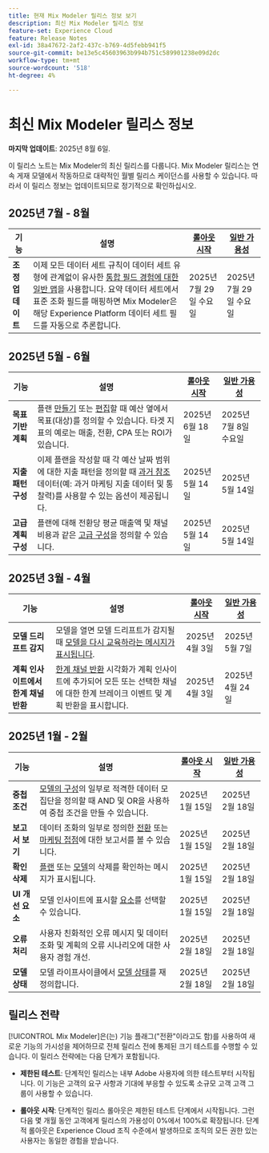 ```yaml
---
title: 현재 Mix Modeler 릴리스 정보 보기
description: 최신 Mix Modeler 릴리스 정보
feature-set: Experience Cloud
feature: Release Notes
exl-id: 38a47672-2af2-437c-b769-4d5febb941f5
source-git-commit: be13e5c45603963b994b751c589901238e09d2dc
workflow-type: tm+mt
source-wordcount: '518'
ht-degree: 4%

---
```


# 최신 Mix Modeler 릴리스 정보

**마지막 업데이트**: 2025년 8월 6일.

이 릴리스 노트는 Mix Modeler의 최신 릴리스를 다룹니다. Mix Modeler 릴리스는 연속 게재 모델에서 작동하므로 대략적인 월별 릴리스 케이던스를 사용할 수 있습니다. 따라서 이 릴리스 정보는 업데이트되므로 정기적으로 확인하십시오.



## 2025년 7월 - 8월

| 기능 | 설명 | [롤아웃 시작](#release-strategy) | [일반 가용성](#release-strategy) |
|---|---|---|---|
| **조정 업데이트** | 이제 모든 데이터 세트 규칙이 데이터 세트 유형에 관계없이 유사한 [통합 필드 경험에 대한 일반 맵](/help/harmonize-data/dataset-rules.md)을 사용합니다. 요약 데이터 세트에서 표준 조화 필드를 매핑하면 Mix Modeler은 해당 Experience Platform 데이터 세트 필드를 자동으로 추론합니다. | 2025년 7월 29일 수요일 | 2025년 7월 29일 수요일 |


## 2025년 5월 - 6월

| 기능 | 설명 | [롤아웃 시작](#release-strategy) | [일반 가용성](#release-strategy) |
|---|---|---|---|
| **목표 기반 계획** | 플랜 [만들기](/help/plans/build.md) 또는 [편집](/help/plans/insights.md#edit-plan)할 때 예산 옆에서 목표(대상)를 정의할 수 있습니다. 타겟 지표의 예로는 매출, 전환, CPA 또는 ROI가 있습니다. | 2025년 6월 18일 | 2025년 7월 8일 수요일 |
| **지출 패턴 구성** | 이제 플랜을 작성할 때 각 예산 날짜 범위에 대한 지출 패턴을 정의할 때 [과거 참조](/help/plans/build.md) 데이터(예: 과거 마케팅 지출 데이터 및 통찰력)를 사용할 수 있는 옵션이 제공됩니다. | 2025년 5월 14일 | 2025년 5월 14일 |
| **고급 계획 구성** | 플랜에 대해 전환당 평균 매출액 및 채널 비용과 같은 [고급 구성](/help/plans/build.md)을 정의할 수 있습니다. | 2025년 5월 14일 | 2025년 5월 14일 |

## 2025년 3월 - 4월

| 기능 | 설명 | [롤아웃 시작](#release-strategy) | [일반 가용성](#release-strategy) |
|---|---|---|---|
| **모델 드리프트 감지** | 모델을 열면 모델 드리프트가 감지될 때 [모델을 다시 교육하라는 메시지가 표시됩니다](/help/models/insights.md#model-drift). | 2025년 4월 3일 | 2025년 5월 7일 |
| **계획 인사이트에서 한계 채널 반환** | [한계 채널 반환](/help/plans/insights.md#marginal-channel-return) 시각화가 계획 인사이트에 추가되어 모든 또는 선택한 채널에 대한 한계 브레이크 이벤트 및 계획 반환을 표시합니다. | 2025년 4월 3일 | 2025년 4월 24일 |


## 2025년 1월 - 2월

| 기능 | 설명 | [롤아웃 시작](#release-strategy) | [일반 가용성](#release-strategy) |
|---|---|---|---|
| **중첩 조건** | [모델의 구성](/help/models/build.md#configure)의 일부로 적격한 데이터 모집단을 정의할 때 AND 및 OR을 사용하여 중첩 조건을 만들 수 있습니다. | 2025년 1월 15일 | 2025년 2월 18일 |
| **보고서 보기** | 데이터 조화의 일부로 정의한 [전환](/help/harmonize-data/conversions.md#view-report) 또는 [마케팅 접점](/help/harmonize-data/marketing-touchpoints.md#view-report)에 대한 보고서를 볼 수 있습니다. | 2025년 1월 15일 | 2025년 2월 18일 |
| **확인 삭제** | [플랜](/help/plans/overview.md#delete-plans) 또는 [모델](/help/models/overview.md#delete-models)의 삭제를 확인하는 메시지가 표시됩니다. | 2025년 1월 15일 | 2025년 2월 18일 |
| **UI 개선 요소** | 모델 인사이트에 표시할 [요소](/help/models/insights.md#factors-beta)를 선택할 수 있습니다. | 2025년 1월 15일 | 2025년 2월 18일 |
| **오류 처리** | 사용자 친화적인 오류 메시지 및 데이터 조화 및 계획의 오류 시나리오에 대한 사용자 경험 개선. | 2025년 2월 18일 | 2025년 2월 18일 |
| **모델 상태** | 모델 라이프사이클에서 [모델 상태](/help/models/overview.md#manage-models)를 재정의합니다. | 2025년 2월 18일 | 2025년 2월 18일 |


## 릴리스 전략

[!UICONTROL Mix Modeler]은(는) 기능 플래그(&quot;전환&quot;이라고도 함)를 사용하여 새로운 기능의 가시성을 제어하므로 전체 릴리스 전에 통제된 크기 테스트를 수행할 수 있습니다. 이 릴리스 전략에는 다음 단계가 포함됩니다.

* **제한된 테스트**: 단계적인 릴리스는 내부 Adobe 사용자에 의한 테스트부터 시작됩니다. 이 기능은 고객의 요구 사항과 기대에 부응할 수 있도록 소규모 고객 고객 그룹이 사용할 수 있습니다.

* **롤아웃 시작**: 단계적인 릴리스 롤아웃은 제한된 테스트 단계에서 시작됩니다. 그런 다음 몇 개월 동안 고객에게 릴리스의 가용성이 0%에서 100%로 확장됩니다. 단계적 롤아웃은 Experience Cloud 조직 수준에서 발생하므로 조직의 모든 권한 있는 사용자는 동일한 경험을 받습니다.
